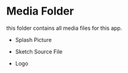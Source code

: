 # Media Folder

this folder contains all media files for this app.

- Splash Picture

- Sketch Source File

- Logo


